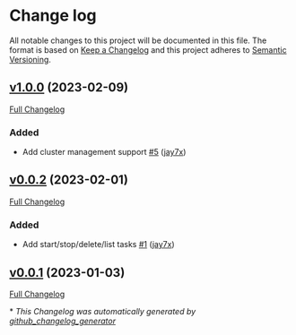 # Change log

All notable changes to this project will be documented in this file. The format is based on [Keep a Changelog](http://keepachangelog.com/en/1.0.0/) and this project adheres to [Semantic Versioning](http://semver.org).

## [v1.0.0](https://github.com/jay7x/puppet-lima/tree/v1.0.0) (2023-02-09)

[Full Changelog](https://github.com/jay7x/puppet-lima/compare/v0.0.2...v1.0.0)

### Added

- Add cluster management support [\#5](https://github.com/jay7x/puppet-lima/pull/5) ([jay7x](https://github.com/jay7x))

## [v0.0.2](https://github.com/jay7x/puppet-lima/tree/v0.0.2) (2023-02-01)

[Full Changelog](https://github.com/jay7x/puppet-lima/compare/v0.0.1...v0.0.2)

### Added

- Add start/stop/delete/list tasks [\#1](https://github.com/jay7x/puppet-lima/pull/1) ([jay7x](https://github.com/jay7x))

## [v0.0.1](https://github.com/jay7x/puppet-lima/tree/v0.0.1) (2023-01-03)

[Full Changelog](https://github.com/jay7x/puppet-lima/compare/fa03c64a24cfab6066dd7f04063b1fccc77b480e...v0.0.1)



\* *This Changelog was automatically generated by [github_changelog_generator](https://github.com/github-changelog-generator/github-changelog-generator)*
